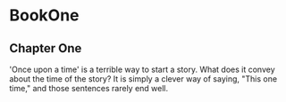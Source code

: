 # BookOne
## Chapter One
'Once upon a time' is a terrible way to start a story. What does it convey about the time of the story? It is simply a clever way of saying, "This one time," and those sentences rarely end well.
